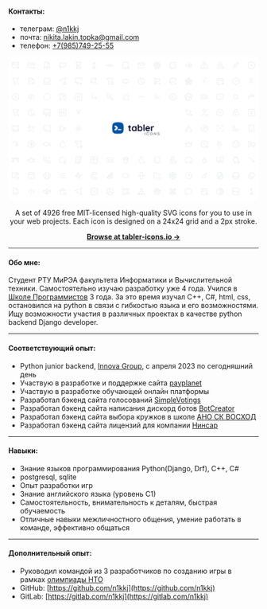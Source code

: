 #### Контакты:

- телеграм: [@n1kkj](https://t.me/n1kkj)
- почта: [nikita.lakin.topka@gmail.com](mailto:nikita.lakin.topka@gmail.com)
- телефон: [+7(985)749-25-55](tel:+7-985-749-25-55)

<p align="center">
  <img src="https://raw.githubusercontent.com/tabler/tabler-icons/master/.github/packages/og-core.png" alt="Tabler Icons" width="838">
</p>

<p align="center">
    A set of <!--icons-count-->4926<!--/icons-count--> free MIT-licensed high-quality SVG icons for you to use in your web projects. Each icon is designed on a 24x24 grid and a 2px stroke.
<p>

<p align="center">
  <a href="https://tabler-icons.io/"><strong>Browse at tabler-icons.io &rarr;</strong></a>
</p>

---
#### Обо мне:
Студент РТУ МиРЭА факультета Информатики и Вычислительной техники. Самостоятельно изучаю разработку уже 4 года. Учился в [Школе Программистов](https://informatics.ru/branches/prospektmira/?utm_medium=maps&utm_source=yamaps&ysclid=lqqk4zzk0897294546) 3 года. За это время изучал C++, C#, html, css, остановился на python в связи с гибкостью языка и его возможностями. Ищу возможности участия в различных проектах в качестве python backend Django developer.

---
#### Соответствующий опыт:

- Python junior backend, [Innova Group](https://innovacompanies.com/), с апреля 2023 по сегодняшний день
- Участвую в разработке и поддержке сайта [payplanet](https://payplanet.com/)
- Участвую в разработке обучающей онлайн платформы
- Разработал бэкенд сайта голосований [SimpleVotings](https://gitlab.com/n1kkj/simple_votings)
- Разработал бэкенд сайта написания дискорд ботов [BotCreator](https://gitlab.com/n1kkj/botcreator)
- Разработал бэкенд сайта выбора кружков в школе [АНО СК ВОСХОД](https://vk.com/sunrise.russia)
- Разработал бэкенд сайта лицензий для компании [Нинсар](https://ninsar.pro/)

---
#### Навыки:

- Знание языков программирования Python(Django, Drf), C++, C#
- postgresql, sqlite
- Опыт разработки игр
- Знание английского языка (уровень С1)
- Самостоятельность, внимательность к деталям, быстрая обучаемость
- Отличные навыки межличностного общения, умение работать в команде, эффективно общаться

---
#### Дополнительный опыт:

- Руководил командой из 3 разработчиков по созданию игры в рамках [олимпиады НТО](https://ntcontest.ru/?ysclid=lmq26tpsik835029106)
- GitHub: [https://github.com/n1kkj](https://github.com/n1kkj)
- GitLab: [https://gitlab.com/n1kkj](https://gitlab.com/n1kkj)


<style>
  .footer {
    display: none;
  }
</style>
